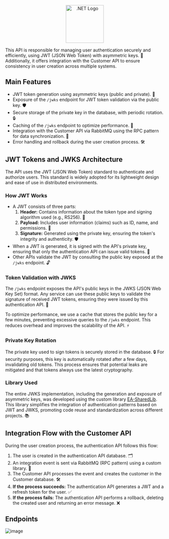 <p align="center">
  <a href="https://dotnet.microsoft.com/" target="blank"><img src="https://upload.wikimedia.org/wikipedia/commons/e/ee/.NET_Core_Logo.svg" width="120" alt=".NET Logo" /></a>
</p>
<body>
    <main>
        <section>
            <p>
                This API is responsible for managing user authentication securely and efficiently, using JWT (JSON Web Token) with asymmetric keys. 🔐  
                Additionally, it offers integration with the Customer API to ensure consistency in user creation across multiple systems. 
            </p>
        </section>

<section>
            <h2>Main Features</h2>
            <ul>
                <li>JWT token generation using asymmetric keys (public and private). 🔑</li>
                <li>Exposure of the <code>/jwks</code> endpoint for JWT token validation via the public key. 🛡️</li>
                <li>Secure storage of the private key in the database, with periodic rotation. 🔒</li>
                <li>Caching of the <code>/jwks</code> endpoint to optimize performance. 🚀</li>
                <li>Integration with the Customer API via RabbitMQ using the RPC pattern for data synchronization. 🔗</li>
                <li>Error handling and rollback during the user creation process. 🛠️</li>
            </ul>
        </section>

 <section>
            <h2>JWT Tokens and JWKS Architecture</h2>
            <p>
                The API uses the JWT (JSON Web Token) standard to authenticate and authorize users. This standard is widely adopted for its lightweight design and ease of use in distributed environments.
            </p>
            <h3>How JWT Works</h3>
            <ul>
                <li>A JWT consists of three parts:
                    <ol>
                        <li><strong>Header:</strong> Contains information about the token type and signing algorithm used (e.g., RS256). 🧾</li>
                        <li><strong>Payload:</strong> Includes user information (claims) such as ID, name, and permissions. 👤</li>
                        <li><strong>Signature:</strong> Generated using the private key, ensuring the token's integrity and authenticity. 🛡️</li>
                    </ol>
                </li>
                <li>When a JWT is generated, it is signed with the API's private key, ensuring that only the authentication API can issue valid tokens. 🔏</li>
                <li>Other APIs validate the JWT by consulting the public key exposed at the <code>/jwks</code> endpoint. 🔓</li>
            </ul>

<h3>Token Validation with JWKS</h3>
            <p>
                The <code>/jwks</code> endpoint exposes the API's public keys in the JWKS (JSON Web Key Set) format. 
                Any service can use these public keys to validate the signature of received JWT tokens, ensuring they were issued by this authentication API. 🔐
            </p>
            <p>
                To optimize performance, we use a cache that stores the public key for a few minutes, preventing excessive queries to the <code>/jwks</code> endpoint. 
                This reduces overhead and improves the scalability of the API. ⚡
            </p>

 <h3>Private Key Rotation</h3>
            <p>
                The private key used to sign tokens is securely stored in the database. 🔒 
                For security purposes, this key is automatically rotated after a few days, invalidating old tokens. 
                This process ensures that potential leaks are mitigated and that tokens always use the latest cryptography.
            </p>
                        <h3>Library Used</h3>
            <p>
                The entire JWKS implementation, including the generation and exposure of asymmetric keys, was developed using the custom library 
                <a href="https://github.com/Guidev123/EA-SharedLib" target="_blank">EA-SharedLib</a>. 
                This library simplifies the integration of authentication patterns based on JWT and JWKS, promoting code reuse and standardization across different projects. 📚
            </p>
        </section>
<section>
            <h2>Integration Flow with the Customer API</h2>
            <p>
                During the user creation process, the authentication API follows this flow:
            </p>
            <ol>
                <li>The user is created in the authentication API database. 🗂️</li>
                <li>An integration event is sent via RabbitMQ (RPC pattern) using a custom library. 🔗</li>
                <li>The Customer API processes the event and creates the customer in the Customer database. 🛠️</li>
                <li>
                    <strong>If the process succeeds:</strong> The authentication API generates a JWT and a refresh token for the user. ✅
                </li>
                <li>
                    <strong>If the process fails:</strong> The authentication API performs a rollback, deleting the created user and returning an error message. ❌
                </li>
            </ol>
        </section>

  <section>

<section>
    <h2>Endpoints</h2>

![image](https://github.com/user-attachments/assets/f2096c5c-b563-4e5b-998c-294575597b76)

    
</section>

</body>
